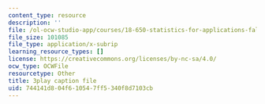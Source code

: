 ```yaml
---
content_type: resource
description: ''
file: /ol-ocw-studio-app/courses/18-650-statistics-for-applications-fall-2016/744141d804f610547ff5340f8d7103cb_V4xOdtqic3o.srt
file_size: 101085
file_type: application/x-subrip
learning_resource_types: []
license: https://creativecommons.org/licenses/by-nc-sa/4.0/
ocw_type: OCWFile
resourcetype: Other
title: 3play caption file
uid: 744141d8-04f6-1054-7ff5-340f8d7103cb
---
```

